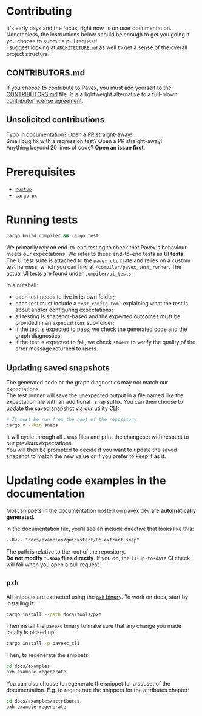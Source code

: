 # Contributing

It's early days and the focus, right now, is on user documentation.\
Nonetheless, the instructions below should be enough to get you going if you choose to submit a pull request!\
I suggest looking at [`ARCHITECTURE.md`](ARCHITECTURE.md) as well to get a sense of the overall project structure.

## CONTRIBUTORS.md

If you choose to contribute to Pavex,
you must add yourself to the [CONTRIBUTORS.md](CONTRIBUTORS.md) file.
It is a lightweight alternative to a full-blown [contributor license agreement](https://www.djangoproject.com/foundation/cla/faq/).

## Unsolicited contributions

Typo in documentation? Open a PR straight-away!\
Small bug fix with a regression test? Open a PR straight-away!\
Anything beyond 20 lines of code? **Open an issue first**.

# Prerequisites

- [`rustup`](https://rustup.rs/)
- [`cargo-px`](https://lukemathwalker.github.io/cargo-px/)

# Running tests

```bash
cargo build_compiler && cargo test
```

We primarily rely on end-to-end testing to check that Pavex's behaviour meets our expectations. We refer to these end-to-end tests
as **UI tests**.\
The UI test suite is attached to the `pavex_cli` crate and relies on a custom test harness, which you can find at `/compiler/pavex_test_runner`. The actual UI tests are found under `compiler/ui_tests`.

In a nutshell:

- each test needs to live in its own folder;
- each test must include a `test_config.toml` explaining what the test is about and/or configuring expectations;
- all testing is snapshot-based and the expected outcomes must be provided in an `expectations` sub-folder;
- if the test is expected to pass, we check the generated code and the graph diagnostics;
- if the test is expected to fail, we check `stderr` to verify the quality of the error message returned to users.

## Updating saved snapshots

The generated code or the graph diagnostics may not match our expectations.\
The test runner will save the unexpected output in a file named like the expectation file with an additional `.snap` suffix. You can then choose to update the saved snapshot via our utility CLI:

```bash
# It must be run from the root of the repository
cargo r --bin snaps
```

It will cycle through all `.snap` files and print the changeset with respect to our previous expectations.\
You will then be prompted to decide if you want to update the saved snapshot to match the new value or if you prefer to keep it as it.

# Updating code examples in the documentation

Most snippets in the documentation hosted on [pavex.dev](https://pavex.dev/docs) are **automatically generated**.

In the documentation file, you'll see an include directive that looks like this:

```markdown
--8<-- "docs/examples/quickstart/06-extract.snap"
```

The path is relative to the root of the repository.\
**Do not modify `*.snap` files directly**.
If you do, the `is-up-to-date` CI check will fail when you open a pull request.

## `pxh`

All snippets are extracted using the [`pxh` binary](docs/tools/pxh).
To work on docs, start by installing it:

```bash
cargo install --path docs/tools/pxh
```

Then install the `pavexc` binary to make sure that any change you made locally is picked up:

```bash
cargo install -p pavexc_cli
```

Then, to regenerate the snippets:

```bash
cd docs/examples
pxh example regenerate
```

You can also choose to regenerate the snippet for a subset of the documentation. E.g. to regenerate the snippets for the attributes chapter:

```bash
cd docs/examples/attributes
pxh example regenerate
```
